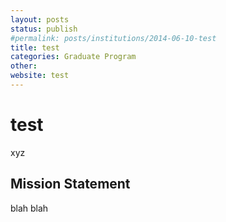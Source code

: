 ```yaml
---
layout: posts
status: publish
#permalink: posts/institutions/2014-06-10-test
title: test
categories: Graduate Program
other: 
website: test
---
```

# test

  xyz

## Mission Statement

  blah blah

  